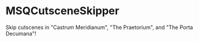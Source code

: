 # MSQCutsceneSkipper
 Skip cutscenes in "Castrum Meridianum", "The Praetorium", and "The Porta Decumana"!
